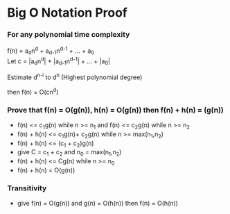 # Big O Notation Proof
### For any polynomial time complexity

f(n) = a<sub>d</sub>n<sup>d</sup> + a<sub>d-1</sub>n<sup>d-1</sup> + ... + a<sub>0</sub>
<br>
Let c = |a<sub>d</sub>n<sup>d</sup>| + |a<sub>d-1</sub>n<sup>d-1</sup>| + ... + |a<sub>0</sub>|

Estimate d<sup>n-i</sup> to d<sup>n</sup> (Highest polynomial degree)

then f(n) = O(cn<sup>d</sup>)

### Prove that f(n) = O(g(n)), h(n) = O(g(n)) then f(n) + h(n) = (g(n)) 

- f(n) <= c<sub>1</sub>g(n) while n >= n<sub>1</sub> and f(n) <= c<sub>2</sub>g(n) while n >= n<sub>2</sub><br>
- f(n) + h(n) <= c<sub>1</sub>g(n)+ c<sub>2</sub>g(n)  while  n >= max(n<sub>1</sub>,n<sub>2</sub>)
- f(n) + h(n) <= (c<sub>1</sub> + c<sub>2</sub>)g(n)
- give C = c<sub>1</sub> + c<sub>2</sub> and n<sub>0</sub> = max(n<sub>1</sub>,n<sub>2</sub>)
- f(n) + h(n) <= Cg(n) while n >= n<sub>0</sub>
- f(n) + h(n) = O(g(n))

### Transitivity
- give f(n) = O(g(n)) and g(n) = O(h(n)) then f(n) = O(h(n))
